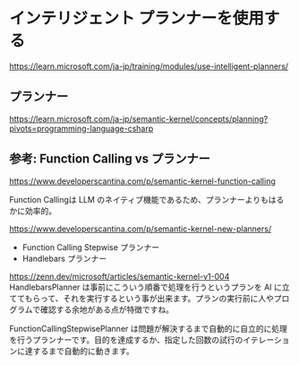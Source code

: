 # インテリジェント プランナーを使用する

https://learn.microsoft.com/ja-jp/training/modules/use-intelligent-planners/

## プランナー

https://learn.microsoft.com/ja-jp/semantic-kernel/concepts/planning?pivots=programming-language-csharp

## 参考: Function Calling vs プランナー

https://www.developerscantina.com/p/semantic-kernel-function-calling

Function Callingは LLM のネイティブ機能であるため、プランナーよりもはるかに効率的。

https://www.developerscantina.com/p/semantic-kernel-new-planners/

- Function Calling Stepwise プランナー
- Handlebars プランナー

https://zenn.dev/microsoft/articles/semantic-kernel-v1-004
HandlebarsPlanner は事前にこういう順番で処理を行うというプランを AI に立ててもらって、それを実行するという事が出来ます。プランの実行前に人やプログラムで確認する余地がある点が特徴ですね。

FunctionCallingStepwisePlanner は問題が解決するまで自動的に自立的に処理を行うプランナーです。目的を達成するか、指定した回数の試行のイテレーションに達するまで自動的に動きます。

